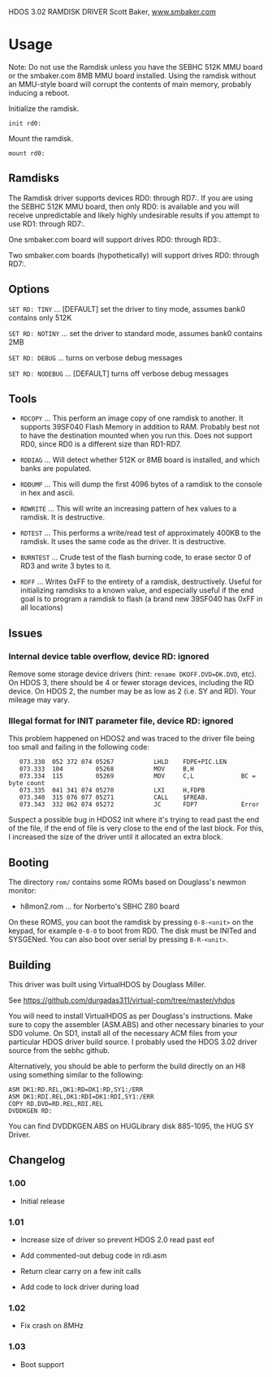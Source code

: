 HDOS 3.02 RAMDISK DRIVER
Scott Baker, www.smbaker.com

# Usage

Note: Do not use the Ramdisk unless you have the SEBHC 512K MMU board
or the smbaker.com 8MB MMU board installed. Using the ramdisk without
an MMU-style board will corrupt the contents of main memory, probably
inducing a reboot.

Initialize the ramdisk.

```HDOS
init rd0:
```

Mount the ramdisk.

```HDOS
mount rd0:
```

## Ramdisks

The Ramdisk driver supports devices RD0: through RD7:. If you are using the SEBHC 512K
MMU board, then only RD0: is available and you will receive unpredictable and likely highly
undesirable results if you attempt to use RD1: through RD7:.

One smbaker.com board will support drives RD0: through RD3:.

Two smbaker.com boards (hypothetically) will support drives RD0: through RD7:.

## Options

`SET RD: TINY` ... [DEFAULT] set the driver to tiny mode, assumes bank0 contains only 512K

`SET RD: NOTINY` ... set the driver to standard mode, assumes bank0 contains 2MB

`SET RD: DEBUG` ... turns on verbose debug messages

`SET RD: NODEBUG` ... [DEFAULT] turns off verbose debug messages

## Tools

* `RDCOPY` ... This perform an image copy of one ramdisk to another. It supports 39SF040 Flash Memory in addition to RAM. Probably best not to have the destination mounted when you run this. Does not support RD0, since RD0 is a different size than RD1-RD7.

* `RDDIAG` ... Will detect whether 512K or 8MB board is installed, and which banks are populated.

* `RDDUMP` ... This will dump the first 4096 bytes of a ramdisk to the console in hex and ascii.

* `RDWRITE` ... This will write an increasing pattern of hex values to a ramdisk. It is destructive.

* `RDTEST` ... This performs a write/read test of approximately 400KB to the ramdisk. It uses the same code as the driver. It is destructive.

* `BURNTEST` ... Crude test of the flash burning code, to erase sector 0 of RD3 and write 3 bytes to it.

* `RDFF` ... Writes 0xFF to the entirety of a ramdisk, destructively. Useful for initializing ramdisks to a known value, and especially useful if the end goal is to program a ramdisk to flash (a brand new 39SF040 has 0xFF in all locations)

## Issues

### Internal device table overflow, device RD: ignored

Remove some storage device drivers (hint: `rename DKOFF.DVD=DK.DVD`, etc). On HDOS 3,
there should be 4 or fewer storage devices, including the RD device. On HDOS 2,
the number may be as low as 2 (i.e. SY and RD). Your mileage may vary.

### Illegal format for INIT parameter file, device RD: ignored

This problem happened on HDOS2 and was traced to the driver file being too small and
failing in the following code:

```assembly
   073.330  052 372 074 05267           LHLD    FDPE+PIC.LEN
   073.333  104         05268           MOV     B,H
   073.334  115         05269           MOV     C,L             BC = byte count
   073.335  041 341 074 05270           LXI     H,FDPB
   073.340  315 076 077 05271           CALL    $FREAB.
   073.343  332 062 074 05272           JC      FDP7            Error
```

Suspect a possible bug in HDOS2 init where it's trying to read past the end of the
file, if the end of file is very close to the end of the last block. For this, I
increased the size of the driver until it allocated an extra block.

## Booting

The directory `rom/` contains some ROMs based on Douglass's newmon monitor:

* h8mon2.rom ... for Norberto's SBHC Z80 board

On these ROMS, you can boot the ramdisk by pressing `0-8-<unit>` on the keypad,
for example `0-8-0` to boot from RD0. The disk must be INITed and SYSGENed. You
can also boot over serial by pressing `B-R-<unit>`.

## Building

This driver was built using VirtualHDOS by Douglass Miller.

See https://github.com/durgadas311/virtual-cpm/tree/master/vhdos

You will need to install VirtualHDOS as per Douglass's instructions. Make sure to copy
the assembler (ASM.ABS) and other necessary binaries to your SD0 volume. On SD1, install
all of the necessary ACM files from your particular HDOS driver build source. I probably
used the HDOS 3.02 driver source from the sebhc github.

Alternatively, you should be able to perform the build directly on an H8 using something
similar to the following:

```HDOS
ASM DK1:RD.REL,DK1:RD=DK1:RD,SY1:/ERR
ASM DK1:RDI.REL,DK1:RDI=DK1:RDI,SY1:/ERR
COPY RD.DVD=RD.REL,RDI.REL
DVDDKGEN RD:
```

You can find DVDDKGEN.ABS on HUGLibrary disk 885-1095, the HUG SY Driver.

## Changelog

### 1.00

* Initial release

### 1.01

* Increase size of driver so prevent HDOS 2.0 read past eof

* Add commented-out debug code in rdi.asm

* Return clear carry on a few init calls

* Add code to lock driver during load

### 1.02

* Fix crash on 8MHz

### 1.03

* Boot support